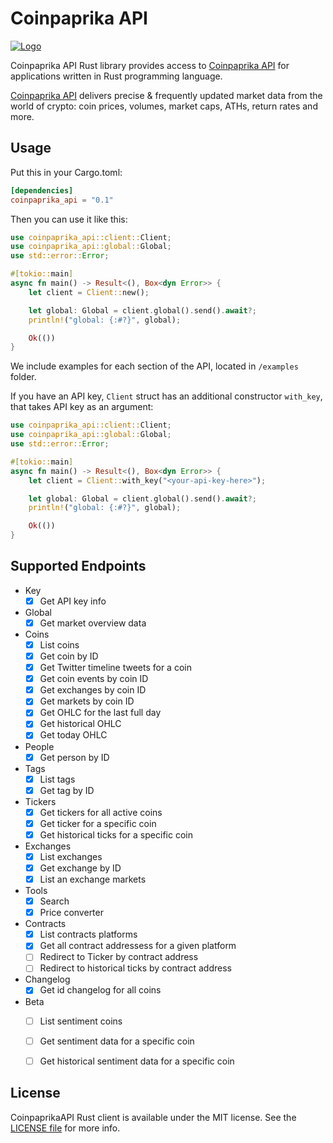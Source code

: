 # Coinpaprika API

[![Logo](https://coinpaprika.com/static/files/df51e301.png#greywizard/rock-coin-web/assets/img/cp_logo-transparent.png)](https://api.coinpaprika.com/)

Coinpaprika API Rust library provides access to [Coinpaprika API](https://api.coinpaprika.com/)
for applications written in Rust programming language.

[Coinpaprika API](https://api.coinpaprika.com/) delivers precise & frequently updated market
data from the world of crypto: coin prices, volumes, market caps, ATHs, return rates and more.


## Usage

Put this in your Cargo.toml:

```toml
[dependencies]
coinpaprika_api = "0.1"
```

Then you can use it like this:

```rust
use coinpaprika_api::client::Client;
use coinpaprika_api::global::Global;
use std::error::Error;

#[tokio::main]
async fn main() -> Result<(), Box<dyn Error>> {
    let client = Client::new();

    let global: Global = client.global().send().await?;
    println!("global: {:#?}", global);

    Ok(())
}
```

We include examples for each section of the API, located in `/examples` folder.

If you have an API key, `Client` struct has an additional constructor
`with_key`, that takes API key as an argument:

```rust
use coinpaprika_api::client::Client;
use coinpaprika_api::global::Global;
use std::error::Error;

#[tokio::main]
async fn main() -> Result<(), Box<dyn Error>> {
    let client = Client::with_key("<your-api-key-here>");

    let global: Global = client.global().send().await?;
    println!("global: {:#?}", global);

    Ok(())
}
```


## Supported Endpoints

- Key
    - [x] Get API key info

- Global
    - [x] Get market overview data

- Coins
    - [x] List coins
    - [x] Get coin by ID
    - [x] Get Twitter timeline tweets for a coin
    - [x] Get coin events by coin ID
    - [x] Get exchanges by coin ID
    - [x] Get markets by coin ID
    - [x] Get OHLC for the last full day
    - [x] Get historical OHLC
    - [x] Get today OHLC

- People
    - [x] Get person by ID

- Tags
    - [x] List tags
    - [x] Get tag by ID

- Tickers
    - [x] Get tickers for all active coins
    - [x] Get ticker for a specific coin
    - [x] Get historical ticks for a specific coin

- Exchanges
    - [x] List exchanges
    - [x] Get exchange by ID
    - [x] List an exchange markets

- Tools
    - [x] Search
    - [x] Price converter

- Contracts
    - [x] List contracts platforms
    - [x] Get all contract addressess for a given platform
    - [ ] Redirect to Ticker by contract address
    - [ ] Redirect to historical ticks by contract address

- Changelog
    - [x] Get id changelog for all coins

- Beta
    - [ ] List sentiment coins
    - [ ] Get sentiment data for a specific coin
    - [ ] Get historical sentiment data for a specific coin


## License

CoinpaprikaAPI Rust client is available under the MIT license. See the [LICENSE file](./LICENSE) for more info.
